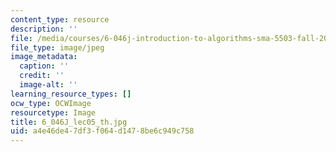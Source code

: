 ```yaml
---
content_type: resource
description: ''
file: /media/courses/6-046j-introduction-to-algorithms-sma-5503-fall-2005/a4e46de47df3f064d1478be6c949c758_6_046J_lec05_th.jpg
file_type: image/jpeg
image_metadata:
  caption: ''
  credit: ''
  image-alt: ''
learning_resource_types: []
ocw_type: OCWImage
resourcetype: Image
title: 6_046J_lec05_th.jpg
uid: a4e46de4-7df3-f064-d147-8be6c949c758
---
```

